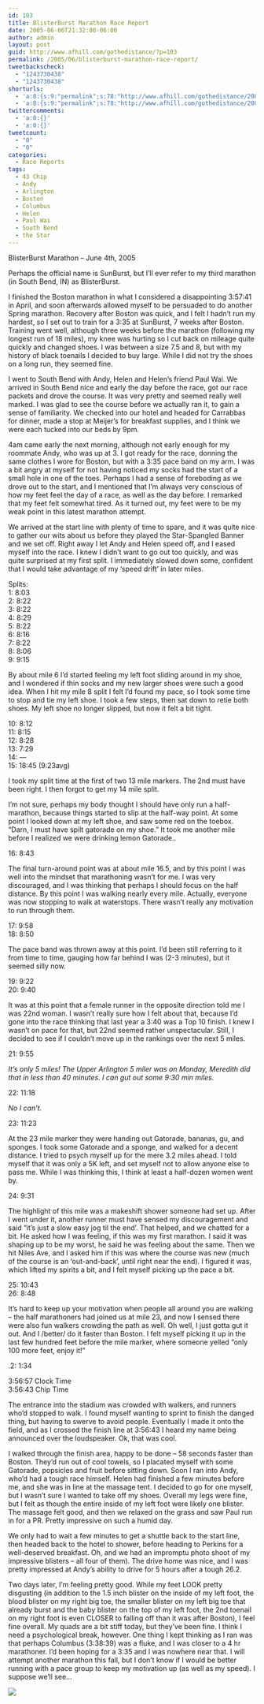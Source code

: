 ```yaml
---
id: 103
title: BlisterBurst Marathon Race Report
date: 2005-06-06T21:32:00-06:00
author: admin
layout: post
guid: http://www.afhill.com/gothedistance/?p=103
permalink: /2005/06/blisterburst-marathon-race-report/
tweetbackscheck:
  - "1243730438"
  - "1243730438"
shorturls:
  - 'a:8:{s:9:"permalink";s:78:"http://www.afhill.com/gothedistance/2005/06/blisterburst-marathon-race-report/";s:7:"tinyurl";s:25:"http://tinyurl.com/dngjvz";s:4:"isgd";s:17:"http://is.gd/h9s4";s:5:"bitly";s:18:"http://bit.ly/lxsK";s:5:"snipr";s:22:"http://snipr.com/aowu2";s:5:"snurl";s:22:"http://snurl.com/aowu2";s:7:"snipurl";s:24:"http://snipurl.com/aowu2";s:4:"trim";s:17:"http://tr.im/cizi";}'
  - 'a:8:{s:9:"permalink";s:78:"http://www.afhill.com/gothedistance/2005/06/blisterburst-marathon-race-report/";s:7:"tinyurl";s:25:"http://tinyurl.com/dngjvz";s:4:"isgd";s:17:"http://is.gd/h9s4";s:5:"bitly";s:18:"http://bit.ly/lxsK";s:5:"snipr";s:22:"http://snipr.com/aowu2";s:5:"snurl";s:22:"http://snurl.com/aowu2";s:7:"snipurl";s:24:"http://snipurl.com/aowu2";s:4:"trim";s:17:"http://tr.im/cizi";}'
twittercomments:
  - 'a:0:{}'
  - 'a:0:{}'
tweetcount:
  - "0"
  - "0"
categories:
  - Race Reports
tags:
  - 43 Chip
  - Andy
  - Arlington
  - Boston
  - Columbus
  - Helen
  - Paul Wai
  - South Bend
  - the Star
---
```

BlisterBurst Marathon – June 4th, 2005

Perhaps the official name is SunBurst, but I’ll ever refer to my third marathon (in South Bend, IN) as BlisterBurst.

I finished the Boston marathon in what I considered a disappointing 3:57:41 in April, and soon afterwards allowed myself to be persuaded to do another Spring marathon. Recovery after Boston was quick, and I felt I hadn’t run my hardest, so I set out to train for a 3:35 at SunBurst, 7 weeks after Boston. Training went well, although three weeks before the marathon (following my longest run of 18 miles), my knee was hurting so I cut back on mileage quite quickly and changed shoes. I was between a size 7.5 and 8, but with my history of black toenails I decided to buy large. While I did not try the shoes on a long run, they seemed fine.

I went to South Bend with Andy, Helen and Helen’s friend Paul Wai. We arrived in South Bend nice and early the day before the race, got our race packets and drove the course. It was very pretty and seemed really well marked. I was glad to see the course before we actually ran it, to gain a sense of familiarity. We checked into our hotel and headed for Carrabbas for dinner, made a stop at Meijer’s for breakfast supplies, and I think we were each tucked into our beds by 9pm.

4am came early the next morning, although not early enough for my roommate Andy, who was up at 3. I got ready for the race, donning the same clothes I wore for Boston, but with a 3:35 pace band on my arm. I was a bit angry at myself for not having noticed my socks had the start of a small hole in one of the toes. Perhaps I had a sense of foreboding as we drove out to the start, and I mentioned that I’m always very conscious of how my feet feel the day of a race, as well as the day before. I remarked that my feet felt somewhat tired. As it turned out, my feet were to be my weak point in this latest marathon attempt.

We arrived at the start line with plenty of time to spare, and it was quite nice to gather our wits about us before they played the Star-Spangled Banner and we set off. Right away I let Andy and Helen speed off, and I eased myself into the race. I knew I didn’t want to go out too quickly, and was quite surprised at my first split. I immediately slowed down some, confident that I would take advantage of my ‘speed drift’ in later miles.

Splits:  
1: 8:03  
2: 8:22  
3: 8:22  
4: 8:29  
5: 8:22  
6: 8:16  
7: 8:22  
8: 8:06  
9: 9:15

By about mile 6 I’d started feeling my left foot sliding around in my shoe, and I wondered if thin socks and my new larger shoes were such a good idea. When I hit my mile 8 split I felt I’d found my pace, so I took some time to stop and tie my left shoe. I took a few steps, then sat down to retie both shoes. My left shoe no longer slipped, but now it felt a bit tight. 

10: 8:12  
11: 8:15  
12: 8:28  
13: 7:29  
14: &#8212;  
15: 18:45 (9:23avg)

I took my split time at the first of two 13 mile markers. The 2nd must have been right. I then forgot to get my 14 mile split. 

I’m not sure, perhaps my body thought I should have only run a half-marathon, because things started to slip at the half-way point. At some point I looked down at my left shoe, and saw some red on the toebox. “Darn, I must have spilt gatorade on my shoe.” It took me another mile before I realized we were drinking lemon Gatorade..

16: 8:43

The final turn-around point was at about mile 16.5, and by this point I was well into the mindset that marathoning wasn’t for me. I was very discouraged, and I was thinking that perhaps I should focus on the half distance. By this point I was walking nearly every mile. Actually, everyone was now stopping to walk at waterstops. There wasn’t really any motivation to run through them.

17: 9:58  
18: 8:50

The pace band was thrown away at this point. I’d been still referring to it from time to time, gauging how far behind I was (2-3 minutes), but it seemed silly now.

19: 9:22  
20: 9:40

It was at this point that a female runner in the opposite direction told me I was 22nd woman. I wasn’t really sure how I felt about that, because I’d gone into the race thinking that last year a 3:40 was a Top 10 finish. I knew I wasn’t on pace for that, but 22nd seemed rather unspectacular. Still, I decided to see if I couldn’t move up in the rankings over the next 5 miles. 

21: 9:55

_It’s only 5 miles! The Upper Arlington 5 miler was on Monday, Meredith did that in less than 40 minutes. I can gut out some 9:30 min miles._

22: 11:18

_No I can’t._

23: 11:23

At the 23 mile marker they were handing out Gatorade, bananas, gu, and sponges. I took some Gatorade and a sponge, and walked for a decent distance. I tried to psych myself up for the mere 3.2 miles ahead. I told myself that it was only a 5K left, and set myself not to allow anyone else to pass me. While I was thinking this, I think at least a half-dozen women went by. 

24: 9:31

The highlight of this mile was a makeshift shower someone had set up. After I went under it, another runner must have sensed my discouragement and said “it’s just a slow easy jog til the end’. That helped, and we chatted for a bit. He asked how I was feeling, if this was my first marathon. I said it was shaping up to be my worst, he said he was feeling about the same. Then we hit Niles Ave, and I asked him if this was where the course was new (much of the course is an ‘out-and-back’, until right near the end). I figured it was, which lifted my spirits a bit, and I felt myself picking up the pace a bit.

25: 10:43  
26: 8:48

It’s hard to keep up your motivation when people all around you are walking – the half marathoners had joined us at mile 23, and now I sensed there were also fun walkers crowding the path as well. Oh well, I just gotta gut it out. And I /better/ do it faster than Boston. I felt myself picking it up in the last few hundred feet before the mile marker, where someone yelled “only 100 more feet, enjoy it!” 

.2: 1:34

3:56:57 Clock Time  
3:56:43 Chip Time

The entrance into the stadium was crowded with walkers, and runners who’d stopped to walk. I found myself wanting to sprint to finish the danged thing, but having to swerve to avoid people. Eventually I made it onto the field, and as I crossed the finish line at 3:56:43 I heard my name being announced over the loudspeaker. Ok, that was cool.

I walked through the finish area, happy to be done – 58 seconds faster than Boston. They’d run out of cool towels, so I placated myself with some Gatorade, popsicles and fruit before sitting down. Soon I ran into Andy, who’d had a tough race himself. Helen had finished a few minutes before me, and she was in line at the massage tent. I decided to go for one myself, but I wasn’t sure I wanted to take off my shoes. Overall my legs were fine, but I felt as though the entire inside of my left foot were likely one blister. The massage felt good, and then we relaxed on the grass and saw Paul run in for a PR. Pretty impressive on such a humid day. 

We only had to wait a few minutes to get a shuttle back to the start line, then headed back to the hotel to shower, before heading to Perkins for a well-deserved breakfast. Oh, and we had an impromptu photo shoot of my impressive blisters – all four of them). The drive home was nice, and I was pretty impressed at Andy’s ability to drive for 5 hours after a tough 26.2. 

Two days later, I’m feeling pretty good. While my feet LOOK pretty disgusting (in addition to the 1.5 inch blister on the inside of my left foot, the blood blister on my right big toe, the smaller blister on my left big toe that already burst and the baby blister on the top of my left foot, the 2nd toenail on my right foot is even CLOSER to falling off than it was after Boston), I feel fine overall. My quads are a bit stiff today, but they’ve been fine. I think I need a psychological break, however. One thing I kept thinking as I ran was that perhaps Columbus (3:38:39) was a fluke, and I was closer to a 4 hr marathoner. I’d been hoping for a 3:35 and I was nowhere near that. I will attempt another marathon this fall, but I don’t know if I would be better running with a pace group to keep my motivation up (as well as my speed). I suppose we’ll see…

![](http://images9.fotki.com/v177/photos/9/98745/1821784/sunburstpace-vi.gif)